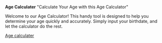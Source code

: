 **Age Calculater**
"Calculate Your Age with this Age Calculator"

Welcome to our Age Calculator! This handy tool is designed to help you determine your age quickly and accurately. Simply input your birthdate, and let the calculator do the rest.

[Age calculater](https://manjunatha-kv-kanave.github.io/Age-calculater/)
